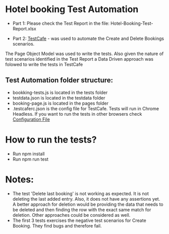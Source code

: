 # Hotel booking Test Automation

* Part 1: Please check the Test Report in the file: Hotel-Booking-Test-Report.xlsx
 
* Part 2: [TestCafe](https://devexpress.github.io/testcafe) - was used to automate the Create and Delete Bookings scenarios.

The Page Object Model was used to write the tests. Also given the nature of test scenarios identified in the Test Report a Data Driven approach was folowed to write the tests in TestCafe

## Test Automation folder structure:
* bookking-tests.js is located in the tests folder
* testdata.json is located in the testdata folder
* booking-page.js is located in the pages folder
* .testcaferc.json is the config file for TestCafe. Tests will run in Chrome Headless. If you want to run the tests in other browsers check [Configuration File](https://devexpress.github.io/testcafe/documentation/reference/configuration-file.html#browsers)
 
# How to run the tests?
* Run npm install
* Run npm run test
 
# Notes:
* The test 'Delete last booking' is not working as expected. It is not deleting the last added entry. Also, it does not have any assertions yet. A better approach for deletion would be providing the data that needs to be deleted and then finding the row with the exact same match for deletion. Other approaches could be considered as well.
* The first 3 tests exercises the negative test scenarios for Create Booking. They find bugs and therefore fail.
